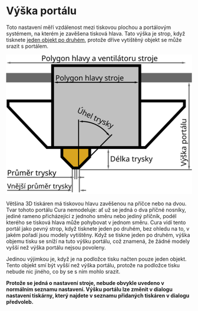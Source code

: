 Výška portálu
====
Toto nastavení měří vzdálenost mezi tiskovou plochou a portálovým systémem, na kterém je zavěšena tisková hlava. Tato výška je strop, když tisknete [jeden objekt po druhém](../blackmagic/print_sequence.md), protože dříve vytištěný objekt se může srazit s portálem.

![Rozměry tiskové hlavy](../images/head_dimensions_cs.svg)

Většina 3D tiskáren má tiskovou hlavu zavěšenou na příčce nebo na dvou. Tvar tohoto portálu Cura nemodeluje: ať už se jedná o dva příčné nosníky, jediné rameno přicházející z jednoho směru nebo jediný příčník, podél kterého se tisková hlava může pohybovat v jednom směru. Cura vidí tento portál jako pevný strop, když tisknete jeden po druhém, bez ohledu na to, v jakém pořadí jsou modely vytištěny. Když se tiskne jeden po druhém, výška objemu tisku se sníží na tuto výšku portálu, což znamená, že žádné modely vyšší než výška portálu nejsou povoleny.

Jedinou výjimkou je, když je na podložce tisku načten pouze jeden objekt. Tento objekt smí být vyšší než výška portálu, protože na podložce tisku nebude nic jiného, co by se s ním mohlo srazit.

**Protože se jedná o nastavení stroje, nebude obvykle uvedeno v normálním seznamu nastavení. Výšku portálu lze změnit v dialogu nastavení tiskárny, který najdete v seznamu přidaných tiskáren v dialogu předvoleb.**